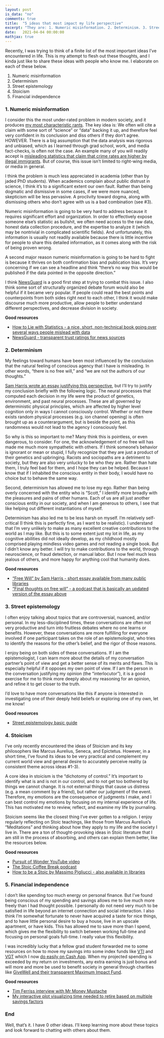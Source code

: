 ```yaml
---
layout: post
is_data: "no"
comments: true
title:  "5 ideas that most impact my life perspective"
excerpt: "They are: 1. Numeric misinformation. 2. Determinism. 3. Street epistemology. 4. Stoicism. 5. Financial independence"
date:   2021-04-04 00:00:00
mathjax: true
---
```

Recently, I was trying to think of a finite list of the most important ideas I’ve encountered in life. This is my attempt to flesh out these thoughts, and I kinda just like to share these ideas with people who know me. I elaborate on each of these below.

1. Numeric misinformation
2. Determinism
3. Street epistemology
4. Stoicism
5. Financial independence


### 1. Numeric misinformation

I consider this the most under-rated problem in modern society, and it produces [my most characteristic rants](https://twitter.com/scottrcole/status/1369489499848273923). The key idea is: We often will cite a claim with some sort of “science” or “data” backing it up, and therefore feel very confident in its conclusion and diss others if they don’t agree. HOWEVER. There is a big assumption that the data analysis was rigorous and unbiased, which as I learned through grad school, work, and media fact-checks, is often not the case. An example many of you will readily accept is [misleading statistics that claim that crime rates are higher by illegal immigrants](https://www.cato.org/blog/peter-kirsanows-numerous-errors). But of course, this issue isn’t limited to right-wing media, or media in general.

I think the problem is much less appreciated in academia (other than by jaded PhD students). When academics complain about public distrust in science, I think it’s to a significant extent our own fault. Rather than being dogmatic and dismissive in some cases, if we were more nuanced, skepticism will be less pervasive. A proclivity toward dogma, along with dismissing others who don’t agree with us is a bad combination (see #3).

Numeric misinformation is going to be very hard to address because it requires significant effort and organization. In order to effectively expose someone else’s statistic as bullshit, we often need access to the raw data, honest data collection procedure, and the expertise to analyze it (which may be nontrivial in complicated scientific fields). And unfortunately, this information is usually not readily available because there is little incentive for people to share this detailed information, as it comes along with the risk of being proven wrong.

A second major reason numeric misinformation is going to be hard to fight is because it thrives on both confirmation bias and publication bias. It’s very concerning if we can see a headline and think “there’s no way this would be published if the data pointed in the opposite direction.”

I think [NewsGuard](https://www.newsguardtech.com/) is a good first step at trying to combat this issue. I also think some sort of structurally organized debate forum would also be helpful if it became very popular. If people could read the best points and counterpoints from both sides right next to each other, I think it would make discourse much more productive, allow people to better understand different perspectives, and decrease division in society.

<b>Good resources</b>
- [How to Lie with Statistics - a nice, short, non-technical book going over several ways people mislead with data](https://www.horace.org/blog/wp-content/uploads/2012/05/How-to-Lie-With-Statistics-1954-Huff.pdf)
- [NewsGuard - transparent trust ratings for news sources](https://www.newsguardtech.com/)

### 2. Determinism

My feelings toward humans have been most influenced by the conclusion that the natural feeling of conscious agency that I have is misleading. In other words, “there is no free will,” and “we are not the authors of our thoughts.”

[Sam Harris wrote an essay justifying this perspective](https://www.amazon.com/Free-Will-Deckle-Edge-Harris/dp/1451683405), but I’ll try to justify my conclusion briefly with the following logic. The neural processes that computed each decision in my life were the product of genetics, environment, and past neural processes. These are all governed by deterministic physical principles, which are affected by higher level cognition only in ways I cannot consciously control. Whether or not there exists random physical processes (e.g. ion channel opening) is often brought up as a counterargument, but is beside the point, as this randomness would not lead to the agency I consciously feel.

So why is this so important to me? Many think this is pointless, or even dangerous, to consider. For one, the acknowledgement of no free will has made me much more sympathetic with others. If I think someone’s behavior is ignorant or mean or stupid, I fully recognize that they are just a product of their genetics and upbringing. Racists and sociopaths are a detriment to society, but they are also very unlucky to be who they are. Rather than hate them, I truly feel bad for them, and I hope they can be helped. Because I know that if I inhabited the conscious entity in their body, I would have no choice but to behave the same way.

Second, determinism has allowed me to lose my ego. Rather than being overly concerned with the entity who is “Scott,” I identify more broadly with the pleasures and pains of other humans. Each of us are all just another conscious entity in our society, and when I am generous to others, I see that like helping out different instantiations of myself.

Determinism has also led me to be less harsh on myself. I’m relatively self-critical (I think this is perfectly fine, as I want to be realistic). I understand that I’m very unlikely to make as many excellent creative contributions to the world as I may like. But this is to some extent just my lot in life, as my cognitive abilities did not ideally develop, as my childhood mostly comprised playing mindless video games and not reading a single book. But I didn’t know any better. I will try to make contributions to the world, through neuroscience, or fraud detection, or manual labor. But I now feel much less jealous of others, and more happy for anything cool that humanity does.

<b>Good resources</b>
- [“Free Will” by Sam Harris - short essay available from many public libraries](https://www.amazon.com/Free-Will-Deckle-Edge-Harris/dp/1451683405)
- [“Final thoughts on free will” - a podcast that is basically an updated version of the essay above](https://samharris.org/podcasts/241-final-thoughts-on-free-will/)


### 3. Street epistemology

I often enjoy talking about topics that are controversial, nuanced, and/or personal. In my less-disciplined times, these conversations are often not very productive and turn into fruitless debates where no one learns or benefits. However, these conversations are more fulfilling for everyone involved if one participant takes on the role of an epistemologist, who tries to identify the reasons for the other’s belief, and the rigor of those reasons.

I enjoy being on both sides of these conversations. If I am the epistemologist, I can learn more about the details of my conversation partner’s point of view and get a better sense of its merits and flaws. This is especially helpful if it opposes my own point of view. If I am the person in the conversation justifying my opinion (the “interlocutor”), it is a good exercise for me to think more deeply about my reasoning for an opinion, and refine it to get closer to the truth.

I’d love to have more conversations like this if anyone is interested in investigating one of their deeply held beliefs or exploring one of my own, let me know!

<b>Good resources</b>
- [Street epistemology basic guide](https://streetepistemology.com/publications/street_epistemology_the_basics)

### 4. Stoicism

I’ve only recently encountered the ideas of Stoicism and its key philosophers like Marcus Aurelius, Seneca, and Epictetus. However, in a short time, I’ve found its ideas to be very practical and complement my current world view and general desire to accurately perceive reality (a consistent theme across ideas #1-3).

A core idea in stoicism is the “dichotomy of control.” It’s important to identify what is and is not in our control, and to not get too bothered by things we cannot change. It is not external things that cause us distress (e.g. a mean comment by a friend), but rather our judgment of the event. Therefore, my emotions are the consequence of judgments I make, and I can best control my emotions by focusing on my internal experience of life. This has motivated me to review, reflect, and examine my life by journaling.

Stoicism seems like the closest thing I’ve ever gotten to a religion. I enjoy regularly reflecting on Stoic teachings, like those from Marcus Aurelius’s “Meditations” and thinking about how they apply to my life and the society I live in. There are a ton of thought-provoking ideas in Stoic literature that I am still in the process of absorbing, and others can explain them better, like the resources below.

<b>Good resources</b>
- [Pursuit of Wonder YouTube video](https://www.youtube.com/watch?v=m5DABiixjXE)
- [The Stoic Coffee Break podcast](https://stoic.coffee/)
- [How to be a Stoic by Massimo Pigliucci - also available in libraries](https://www.amazon.com/How-Be-Stoic-Ancient-Philosophy/dp/0465097952)


### 5. Financial independence

I don’t like spending too much energy on personal finance. But I’ve found being conscious of my spending and savings allows me to live much more freely than I had thought possible. I personally do not need very much to be satisfied in life beyond an internet connection and social interaction. I also think I’m somewhat fortunate to never have acquired a taste for nice things, and to have little personal desire to buy a house, live in an upscale apartment, or have kids. This has allowed me to save more than I spend, which gives me the flexibility to switch between working full-time and focusing on personal goals full-time. I really value this flexibility.

I was incredibly lucky that a fellow grad student forwarded me to some resources on how to move my savings into some index funds like [VTI](https://investor.vanguard.com/etf/profile/VTI) and [VGT](https://investor.vanguard.com/etf/profile/VGT) which I now [do easily on Cash App](https://cash.app/stocks). When my projected spending is exceeded by my return on investments, any extra earning is just bonus and will more and more be used to benefit society in general through charities like [GiveWell and their transparent Maximum Impact Fund](https://www.givewell.org/maximum-impact-fund).

<b>Good resources</b>
- [Tim Ferriss interview with Mr Money Mustache](https://www.youtube.com/watch?v=-FlLj64dI1Q)
- [My interactive plot visualizing time needed to retire based on multiple savings factors](https://srcole.github.io/2017/09/09/retirement/)

### End

Well, that’s it. I have 0 other ideas. I’ll keep learning more about these topics and look forward to chatting with others about them.
